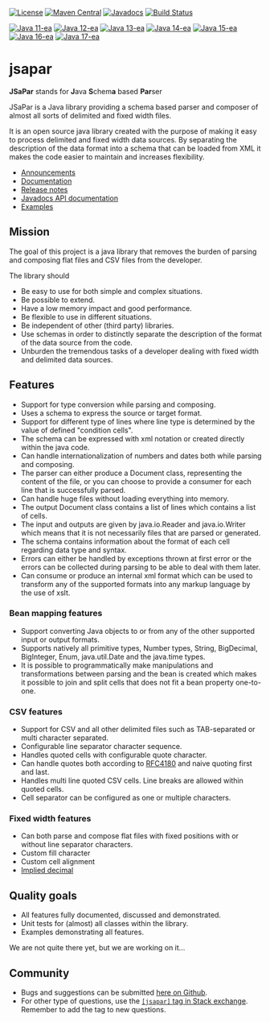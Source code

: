 [![License](https://img.shields.io/badge/License-Apache%202.0-blue.svg)](https://opensource.org/licenses/Apache-2.0)
[![Maven Central](https://maven-badges.herokuapp.com/maven-central/org.tigris.jsapar/jsapar/badge.svg)](https://maven-badges.herokuapp.com/maven-central/org.tigris.jsapar/jsapar)
[![Javadocs](https://javadoc.io/badge/org.tigris.jsapar/jsapar.svg)](https://javadoc.io/doc/org.tigris.jsapar/jsapar)
[![Build Status](https://travis-ci.com/org-tigris-jsapar/jsapar.png?branch=master)](https://travis-ci.com/org-tigris-jsapar/jsapar)

[![Java 11-ea](https://img.shields.io/badge/java-11-brightgreen.svg)](#java-11)
[![Java 12-ea](https://img.shields.io/badge/java-12-brightgreen.svg)](#java-12)
[![Java 13-ea](https://img.shields.io/badge/java-13-brightgreen.svg)](#java-13)
[![Java 14-ea](https://img.shields.io/badge/java-14-brightgreen.svg)](#java-14)
[![Java 15-ea](https://img.shields.io/badge/java-15-brightgreen.svg)](#java-15)
[![Java 16-ea](https://img.shields.io/badge/java-16-brightgreen.svg)](#java-16)
[![Java 17-ea](https://img.shields.io/badge/java-17-brightgreen.svg)](#java-17)
# jsapar
**JSaPar** stands for  **J**ava **S**chem**a** based **Par**ser

JSaPar is a Java library providing a schema based parser and composer of almost all sorts of delimited and fixed 
width files.

It is an open source java library created with the purpose of
making it easy to process delimited and fixed width data sources.
By separating the description of the data format into a schema that can be loaded from XML it makes the code
easier to maintain and increases flexibility.

* [Announcements](https://github.com/org-tigris-jsapar/jsapar/wiki/Announcements)
* [Documentation](https://org-tigris-jsapar.github.io/jsapar/)
* [Release notes](https://org-tigris-jsapar.github.io/jsapar/release_notes)
* [Javadocs API documentation](https://javadoc.io/doc/org.tigris.jsapar/jsapar)
* [Examples](https://github.com/org-tigris-jsapar/jsapar-examples)

## Mission
The goal of this project is a java library that removes the burden of parsing and composing flat files and CSV files from the developer.

The library should
* Be easy to use for both simple and complex situations.
* Be possible to extend.
* Have a low memory impact and good performance.
* Be flexible to use in different situations.
* Be independent of other (third party) libraries.
* Use schemas in order to distinctly separate the description of the format of the data source from the code.
* Unburden the tremendous tasks of a developer dealing with fixed width and delimited data sources.

## Features
* Support for type conversion while parsing and composing.
* Uses a schema to express the source or target format.
* Support for different type of lines where line type is determined by the value of defined "condition cells". 
* The schema can be expressed with xml notation or created directly within the java code.
* Can handle internationalization of numbers and dates both while parsing and composing.
* The parser can either produce a Document class, representing the content of the file, or you can choose to provide a consumer for each line that is successfully parsed.
* Can handle huge files without loading everything into memory.
* The output Document class contains a list of lines which contains a list of cells.
* The input and outputs are given by java.io.Reader and java.io.Writer which means that it is not necessarily files
that are parsed or generated.
* The schema contains information about the format of each cell regarding data type and syntax.
* Errors can either be handled by exceptions thrown at first error or the errors can be collected during
parsing to be able to deal with them later.
* Can consume or produce an internal xml format which can be used to transform any of the supported formats 
into any markup language by the use of xslt.
### Bean mapping features
* Support converting Java objects to or from any of the other supported input or output formats.
* Supports natively all primitive types, Number types, String, BigDecimal, BigInteger, Enum, java.util.Date and the java.time types.
* It is possible to programmatically make manipulations and transformations between parsing and the bean is created which makes it possible to 
join and split cells that does not fit a bean property one-to-one.
### CSV features
* Support for CSV and all other delimited files such as TAB-separated or multi character separated.
* Configurable line separator character sequence.
* Handles quoted cells with configurable quote character.
* Can handle quotes both according to [RFC4180](https://tools.ietf.org/html/rfc4180) and naive quoting first and last.
* Handles multi line quoted CSV cells. Line breaks are allowed within quoted cells.
* Cell separator can be configured as one or multiple characters.
### Fixed width features
* Can both parse and compose flat files with fixed positions with or without line separator characters.
* Custom fill character
* Custom cell alignment
* [Implied decimal](https://www.ibm.com/support/knowledgecenter/en/SSLVMB_24.0.0/spss/base/syn_data_list_implied_decimal_positions.html)

## Quality goals
* All features fully documented, discussed and demonstrated.
* Unit tests for (almost) all classes within the library.
* Examples demonstrating all features.

We are not quite there yet, but we are working on it...
## Community
* Bugs and suggestions can be submitted [here on Github](https://github.com/org-tigris-jsapar/jsapar/issues). 
* For other type of questions, use the [`[jsapar]` tag in Stack exchange](https://stackoverflow.com/questions/tagged/jsapar). Remember to add the tag to new questions.
